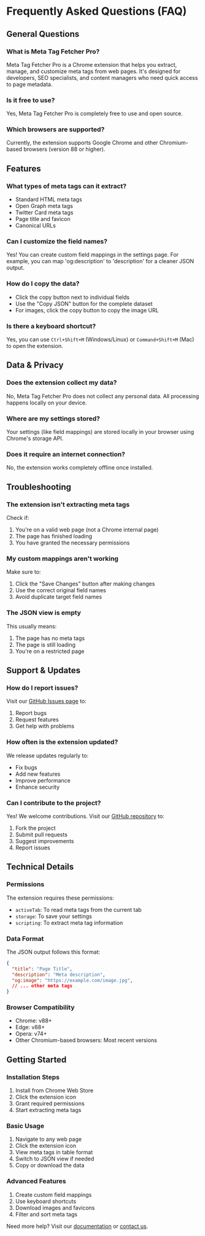 # Frequently Asked Questions (FAQ)

## General Questions

### What is Meta Tag Fetcher Pro?
Meta Tag Fetcher Pro is a Chrome extension that helps you extract, manage, and customize meta tags from web pages. It's designed for developers, SEO specialists, and content managers who need quick access to page metadata.

### Is it free to use?
Yes, Meta Tag Fetcher Pro is completely free to use and open source.

### Which browsers are supported?
Currently, the extension supports Google Chrome and other Chromium-based browsers (version 88 or higher).

## Features

### What types of meta tags can it extract?
- Standard HTML meta tags
- Open Graph meta tags
- Twitter Card meta tags
- Page title and favicon
- Canonical URLs

### Can I customize the field names?
Yes! You can create custom field mappings in the settings page. For example, you can map 'og:description' to 'description' for a cleaner JSON output.

### How do I copy the data?
- Click the copy button next to individual fields
- Use the "Copy JSON" button for the complete dataset
- For images, click the copy button to copy the image URL

### Is there a keyboard shortcut?
Yes, you can use `Ctrl+Shift+M` (Windows/Linux) or `Command+Shift+M` (Mac) to open the extension.

## Data & Privacy

### Does the extension collect my data?
No, Meta Tag Fetcher Pro does not collect any personal data. All processing happens locally on your device.

### Where are my settings stored?
Your settings (like field mappings) are stored locally in your browser using Chrome's storage API.

### Does it require an internet connection?
No, the extension works completely offline once installed.

## Troubleshooting

### The extension isn't extracting meta tags
Check if:
1. You're on a valid web page (not a Chrome internal page)
2. The page has finished loading
3. You have granted the necessary permissions

### My custom mappings aren't working
Make sure to:
1. Click the "Save Changes" button after making changes
2. Use the correct original field names
3. Avoid duplicate target field names

### The JSON view is empty
This usually means:
1. The page has no meta tags
2. The page is still loading
3. You're on a restricted page

## Support & Updates

### How do I report issues?
Visit our [GitHub Issues page](https://github.com/zongxiaocheng/meta-tag-fetcher/issues) to:
1. Report bugs
2. Request features
3. Get help with problems

### How often is the extension updated?
We release updates regularly to:
- Fix bugs
- Add new features
- Improve performance
- Enhance security

### Can I contribute to the project?
Yes! We welcome contributions. Visit our [GitHub repository](https://github.com/zongxiaocheng/meta-tag-fetcher) to:
1. Fork the project
2. Submit pull requests
3. Suggest improvements
4. Report issues

## Technical Details

### Permissions
The extension requires these permissions:
- `activeTab`: To read meta tags from the current tab
- `storage`: To save your settings
- `scripting`: To extract meta tag information

### Data Format
The JSON output follows this format:
```json
{
  "title": "Page Title",
  "description": "Meta description",
  "og:image": "https://example.com/image.jpg",
  // ... other meta tags
}
```

### Browser Compatibility
- Chrome: v88+
- Edge: v88+
- Opera: v74+
- Other Chromium-based browsers: Most recent versions

## Getting Started

### Installation Steps
1. Install from Chrome Web Store
2. Click the extension icon
3. Grant required permissions
4. Start extracting meta tags

### Basic Usage
1. Navigate to any web page
2. Click the extension icon
3. View meta tags in table format
4. Switch to JSON view if needed
5. Copy or download the data

### Advanced Features
1. Create custom field mappings
2. Use keyboard shortcuts
3. Download images and favicons
4. Filter and sort meta tags

Need more help? Visit our [documentation](https://github.com/zongxiaocheng/meta-tag-fetcher/wiki) or [contact us](mailto:hi@onlinestool.com).
